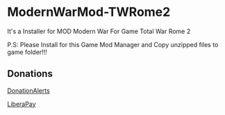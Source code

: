# ModernWarMod-TWRome2
It's a Installer for MOD Modern War For Game Total War Rome 2

P.S: Please Install for this Game Mod Manager and Copy unzipped files to game folder!!!

## Donations

[DonationAlerts](https://donationalerts.com/r/rikkomatsumato)

[LiberaPay](https://liberapay.com/RikkoMatsumatoOfficial/donate)
